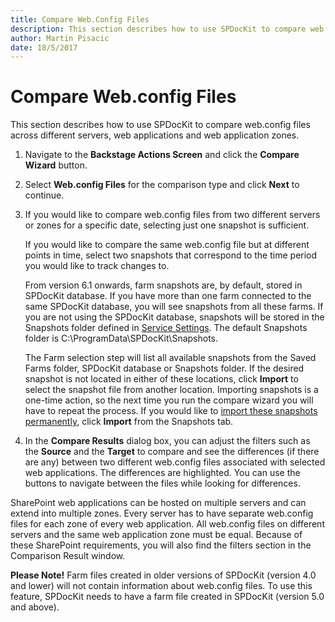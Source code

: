 ```yaml
---
title: Compare Web.Config Files
description: This section describes how to use SPDocKit to compare web.config files across different servers, web applications and web application zones.
author: Martin Pisacic
date: 18/5/2017
---
```


# Compare Web.config Files

This section describes how to use SPDocKit to compare web.config files across different servers, web applications and web application zones.

1. Navigate to the **Backstage Actions Screen** and click the **Compare Wizard** button.

2. Select **Web.config Files** for the comparison type and click **Next** to continue.

3. If you would like to compare web.config files from two different servers or zones for a specific date, selecting just one snapshot is sufficient.

    If you would like to compare the same web.config file but at different points in time, select two snapshots that correspond to the time period you would like to track changes to.

    From version 6.1 onwards, farm snapshots are, by default, stored in SPDocKit database. If you have more than one farm connected to the same SPDocKit database, you will see snapshots from all these farms. If you are not using the SPDocKit database, snapshots will be stored in the Snapshots folder defined in [Service Settings](#internal/get-to-know-spdockit/backstage-screen/options-wizard#service-settings). The default Snapshots folder is C:\ProgramData\SPDocKit\Snapshots.

    The Farm selection step will list all available snapshots from the Saved Farms folder, SPDocKit database or Snapshots folder. If the desired snapshot is not located in either of these locations, click **Import** to select the snapshot file from another location. Importing snapshots is a one-time action, so the next time you run the compare wizard you will have to repeat the process. If you would like to [import these snapshots permanently](#internal/get-to-know-spdockit/snapshots-screen), click **Import** from the Snapshots tab.

4. In the **Compare Results** dialog box, you can adjust the filters such as the **Source** and the **Target** to compare and see the differences (if there are any) between two different web.config files associated with selected web applications. The differences are highlighted. You can use the buttons to navigate between the files while looking for differences.

SharePoint web applications can be hosted on multiple servers and can extend into multiple zones. Every server has to have separate web.config files for each zone of every web application. All web.config files on different servers and the same web application zone must be equal. Because of these SharePoint requirements, you will also find the filters section in the Comparison Result window.

**Please Note!** Farm files created in older versions of SPDocKit (version 4.0 and lower) will not contain information about web.config files. To use this feature, SPDocKit needs to have a farm file created in SPDocKit (version 5.0 and above).
